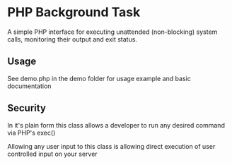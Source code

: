 PHP Background Task
===================

A simple PHP interface for executing unattended (non-blocking) system calls, monitoring their output and exit status.

Usage
-----

 See demo.php in the demo folder for usage example and basic documentation

Security
--------

In it's plain form this class allows a developer to run any desired command via PHP's exec()

Allowing any user input to this class is allowing direct execution of user controlled input on your server
